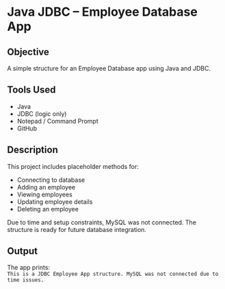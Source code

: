 # Java JDBC – Employee Database App

## Objective
A simple structure for an Employee Database app using Java and JDBC.

## Tools Used
- Java
- JDBC (logic only)
- Notepad / Command Prompt
- GitHub

## Description
This project includes placeholder methods for:
- Connecting to database
- Adding an employee
- Viewing employees
- Updating employee details
- Deleting an employee

Due to time and setup constraints, MySQL was not connected. The structure is ready for future database integration.

## Output
The app prints:  
`This is a JDBC Employee App structure. MySQL was not connected due to time issues.`

